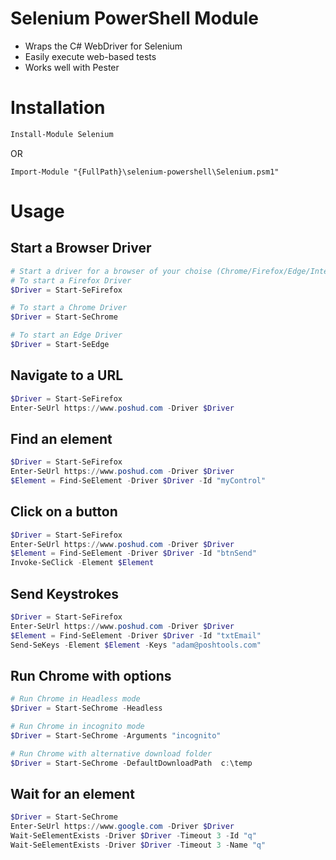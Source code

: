 # Selenium PowerShell Module

- Wraps the C# WebDriver for Selenium
- Easily execute web-based tests
- Works well with Pester

# Installation

```powershell
Install-Module Selenium
```

OR

```
Import-Module "{FullPath}\selenium-powershell\Selenium.psm1"
```

# Usage

## Start a Browser Driver
```powershell
# Start a driver for a browser of your choise (Chrome/Firefox/Edge/InternetExplorer)
# To start a Firefox Driver
$Driver = Start-SeFirefox 

# To start a Chrome Driver
$Driver = Start-SeChrome

# To start an Edge Driver
$Driver = Start-SeEdge
```

## Navigate to a URL

```powershell
$Driver = Start-SeFirefox 
Enter-SeUrl https://www.poshud.com -Driver $Driver
```

## Find an element

```powershell
$Driver = Start-SeFirefox 
Enter-SeUrl https://www.poshud.com -Driver $Driver
$Element = Find-SeElement -Driver $Driver -Id "myControl"
```

## Click on a button

```powershell
$Driver = Start-SeFirefox 
Enter-SeUrl https://www.poshud.com -Driver $Driver
$Element = Find-SeElement -Driver $Driver -Id "btnSend"
Invoke-SeClick -Element $Element
```

## Send Keystrokes

```powershell
$Driver = Start-SeFirefox 
Enter-SeUrl https://www.poshud.com -Driver $Driver
$Element = Find-SeElement -Driver $Driver -Id "txtEmail"
Send-SeKeys -Element $Element -Keys "adam@poshtools.com"
```

## Run Chrome with options

```powershell
# Run Chrome in Headless mode 
$Driver = Start-SeChrome -Headless

# Run Chrome in incognito mode
$Driver = Start-SeChrome -Arguments "incognito" 

# Run Chrome with alternative download folder
$Driver = Start-SeChrome -DefaultDownloadPath  c:\temp
```

## Wait for an element
```powershell
$Driver = Start-SeChrome
Enter-SeUrl https://www.google.com -Driver $Driver
Wait-SeElementExists -Driver $Driver -Timeout 3 -Id "q"
Wait-SeElementExists -Driver $Driver -Timeout 3 -Name "q"
```